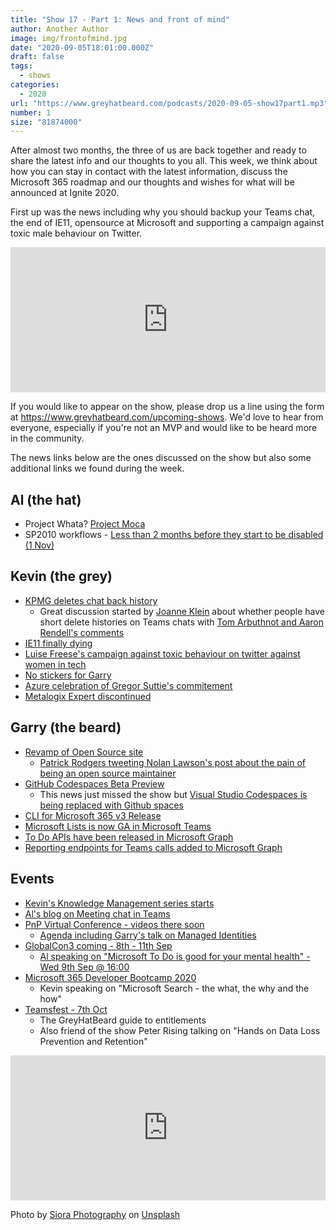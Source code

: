 ```yaml
---
title: "Show 17 - Part 1: News and front of mind"
author: Another Author
image: img/frontofmind.jpg
date: "2020-09-05T18:01:00.000Z"
draft: false
tags: 
  - shows
categories:
  - 2020
url: "https://www.greyhatbeard.com/podcasts/2020-09-05-show17part1.mp3"
number: 1
size: "81874000"
---
```


After almost two months, the three of us are back together and ready to share the latest info and our thoughts to you all. This week, we think about how you can stay in contact with the latest information, discuss the Microsoft 365 roadmap and our thoughts and wishes for what will be announced at Ignite 2020.

First up was the news including why you should backup your Teams chat, the end of IE11, opensource at Microsoft and supporting a campaign against toxic male behaviour on Twitter.

<iframe src="https://open.spotify.com/embed-podcast/episode/1h4hW9sDBUmY2MS2ZZSq17" width="100%" height="232" frameborder="0" allowtransparency="true" allow="encrypted-media"></iframe>

If you would like to appear on the show, please drop us a line using the form at https://www.greyhatbeard.com/upcoming-shows. We'd love to hear from everyone, especially if you're not an MVP and would like to be heard more in the community.

The news links below are the ones discussed on the show but also some additional links we found during the week.

## Al (the hat)
- Project Whata? [Project Moca](https://techcommunity.microsoft.com/t5/outlook-blog/organize-content-your-way-with-the-preview-of-project-moca/ba-p/1620329)
- SP2010 workflows - [Less than 2 months before they start to be disabled (1 Nov)](https://support.microsoft.com/en-us/office/sharepoint-2010-workflow-retirement-1ca3fff8-9985-410a-85aa-8120f626965f#:~:text=After%20careful%20consideration%2C%20we%20concluded%20that%20for%20SharePoint,Community%20Cloud%20%28GCC%29%20High%20and%20Department%20of%20Defense.)

## Kevin (the grey)
- [KPMG deletes chat back history](https://www.theregister.com/2020/08/24/kpmg_microsoft_teams/)
  - Great discussion started by [Joanne Klein](https://twitter.com/JoanneCKlein/status/1302045566059204608?s=20) about whether people have short delete histories on Teams chats with [Tom Arbuthnot and Aaron Rendell's comments](https://twitter.com/tomarbuthnot/status/1302136991300104192?s=20)
- [IE11 finally dying](https://techcommunity.microsoft.com/t5/microsoft-365-blog/microsoft-365-apps-say-farewell-to-internet-explorer-11-and/ba-p/1591666)
- [Luise Freese's campaign against toxic behaviour on twitter against women in tech](https://mobile.twitter.com/luisefreese/status/1301256272411533313?s=12)
- [No stickers for Garry](https://mobile.twitter.com/eliostruyf/status/1300843335146405894?s=12)
- [Azure celebration of Gregor Suttie's commitement](https://twitter.com/Azure/status/1301916783255990272)
- [Metalogix Expert discontinued](https://twitter.com/kevmcdonk/status/1301847314303254535?s=20)

## Garry (the beard)
- [Revamp of Open Source site](https://opensource.microsoft.com)
  - [Patrick Rodgers tweeting Nolan Lawson's post about the pain of being an open source maintainer](https://twitter.com/mediocrebowler/status/1301251696492982277?s=20)
- [GitHub Codespaces Beta Preview](https://github.com/features/codespaces)
  - This news just missed the show but [Visual Studio Codespaces is being replaced with Github spaces](https://devblogs.microsoft.com/visualstudio/visual-studio-codespaces-is-consolidating-into-github-codespaces/)
- [CLI for Microsoft 365 v3 Release](https://developer.microsoft.com/en-us/microsoft-365/blogs/cli-microsoft-365-3/)
- [Microsoft Lists is now GA in Microsoft Teams](https://techcommunity.microsoft.com/t5/microsoft-teams-blog/microsoft-lists-in-microsoft-teams-is-now-generally-available/ba-p/1621979)
- [To Do APIs have been released in Microsoft Graph](https://developer.microsoft.com/en-us/graph/blogs/the-new-improved-microsoft-graph-to-do-apis-are-now-in-public-preview/)
- [Reporting endpoints for Teams calls added to Microsoft Graph](https://docs.microsoft.com/en-us/graph/api/callrecords-callrecord-getpstncalls?view=graph-rest-beta)

## Events
- [Kevin's Knowledge Management series starts](https://www.mcd79.com/2020/09/03/Knowledge-Management-Series.html)
- [Al's blog on Meeting chat in Teams](https://blog.eardley.org.uk/2020/05/meeting-chat-in-microsoft-teams/)
- [PnP Virtual Conference - videos there soon](https://www.youtube.com/channel/UC_mKdhw-V6CeCM7gTo_Iy7w)
  - [Agenda including Garry's talk on Managed Identities](https://pnp.github.io/pnpconference/)
- [GlobalCon3 coming - 8th - 11th Sep](https://portal.collab365.community/collab365-globalcon3-2020)
	- [Al speaking on "Microsoft To Do is good for your mental health" - Wed 9th Sep @ 16:00](https://portal.collab365.community/collab365-globalcon3-2020/microsoft365-virtual-conference/)
- [Microsoft 365 Developer Bootcamp 2020](https://www.meetup.com/de-DE/Office-365-User-Group-Hamburg/events/271966324/)
  - Kevin speaking on "Microsoft Search - the what, the why and the how"
- [Teamsfest - 7th Oct](https://microsoft365pro.co.uk/teamsfest/)
	- The GreyHatBeard guide to entitlements
  - Also friend of the show Peter Rising talking on "Hands on Data Loss Prevention and Retention"


<iframe src="https://open.spotify.com/embed-podcast/episode/1h4hW9sDBUmY2MS2ZZSq17" width="100%" height="232" frameborder="0" allowtransparency="true" allow="encrypted-media"></iframe>

Photo by [Siora Photography](https://unsplash.com/@siora18?utm_source=unsplash&utm_medium=referral&utm_content=creditCopyText) on [Unsplash](https://unsplash.com/@siora18)




